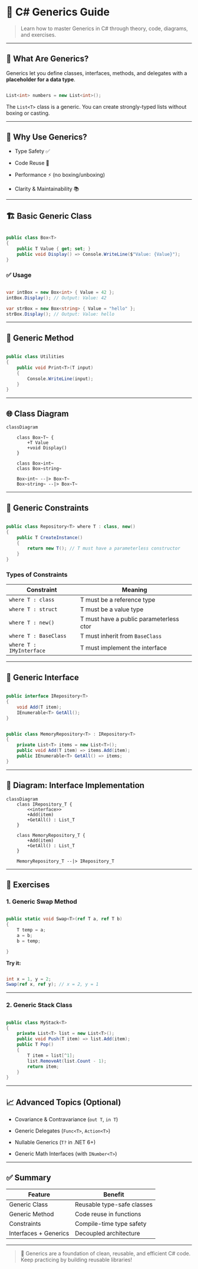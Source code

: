 # 📘 C# Generics Guide



> Learn how to master Generics in C# through theory, code, diagrams, and exercises.



---



## 📌 What Are Generics?



Generics let you define classes, interfaces, methods, and delegates with a **placeholder for a data type**.



```csharp

List<int> numbers = new List<int>();

```



The `List<T>` class is a generic. You can create strongly-typed lists without boxing or casting.



---



## 🔧 Why Use Generics?



- Type Safety ✅

- Code Reuse 🔁

- Performance ⚡ (no boxing/unboxing)

- Clarity & Maintainability 📚



---



## 🏗️ Basic Generic Class



```csharp

public class Box<T>
{
    public T Value { get; set; }
    public void Display() => Console.WriteLine($"Value: {Value}");
}

```



### ✅ Usage



```csharp

var intBox = new Box<int> { Value = 42 };
intBox.Display(); // Output: Value: 42

var strBox = new Box<string> { Value = "hello" };
strBox.Display(); // Output: Value: hello

```



---



## 🎯 Generic Method



```csharp

public class Utilities
{
    public void Print<T>(T input)
    {
        Console.WriteLine(input);
    }
}

```



---



## 🌐 Class Diagram



```mermaid
classDiagram

    class Box~T~ {
        +T Value
        +void Display()
    }

    class Box~int~
    class Box~string~

    Box~int~ --|> Box~T~
    Box~string~ --|> Box~T~
```




---



## 🧩 Generic Constraints



```csharp

public class Repository<T> where T : class, new()
{
    public T CreateInstance()
    {
        return new T(); // T must have a parameterless constructor
    }
}

```



### Types of Constraints



| Constraint         | Meaning                                |
|--------------------|----------------------------------------|
| `where T : class`  | T must be a reference type             |
| `where T : struct` | T must be a value type                 |
| `where T : new()`  | T must have a public parameterless ctor |
| `where T : BaseClass` | T must inherit from `BaseClass`     |
| `where T : IMyInterface` | T must implement the interface  |



---



## 🔁 Generic Interface



```csharp

public interface IRepository<T>
{
    void Add(T item);
    IEnumerable<T> GetAll();
}

```



```csharp

public class MemoryRepository<T> : IRepository<T>
{
    private List<T> items = new List<T>();
    public void Add(T item) => items.Add(item);
    public IEnumerable<T> GetAll() => items;
}

```



---



## 🔄 Diagram: Interface Implementation



```mermaid
classDiagram
    class IRepository_T {
        <<interface>>
        +Add(item)
        +GetAll() : List_T
    }

    class MemoryRepository_T {
        +Add(item)
        +GetAll() : List_T
    }

    MemoryRepository_T --|> IRepository_T
```






---



## 🧪 Exercises



### 1. Generic Swap Method



```csharp

public static void Swap<T>(ref T a, ref T b)
{
    T temp = a;
    a = b;
    b = temp;

}

```



**Try it:**

```csharp

int x = 1, y = 2;
Swap(ref x, ref y); // x = 2, y = 1

```



---



### 2. Generic Stack Class



```csharp

public class MyStack<T>
{
    private List<T> list = new List<T>();
    public void Push(T item) => list.Add(item);
    public T Pop()
    {
        T item = list[^1];
        list.RemoveAt(list.Count - 1);
        return item;
    }
}

```



---



## 📈 Advanced Topics (Optional)



- Covariance & Contravariance (`out T`, `in T`)

- Generic Delegates (`Func<T>`, `Action<T>`)

- Nullable Generics (`T?` in .NET 6+)

- Generic Math Interfaces (with `INumber<T>`)



---



## ✅ Summary



| Feature             | Benefit                    |
|---------------------|----------------------------|
| Generic Class       | Reusable type-safe classes |
| Generic Method      | Code reuse in functions    |
| Constraints         | Compile-time type safety   |
| Interfaces + Generics | Decoupled architecture   |



---



> 🧠 Generics are a foundation of clean, reusable, and efficient C# code. Keep practicing by building reusable libraries!

